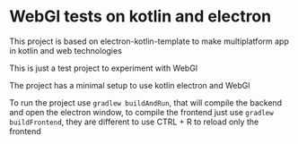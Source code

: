 # WebGl tests on kotlin and electron
This project is based on electron-kotlin-template to make multiplatform app in kotlin and web technologies

This is just a test project to experiment with WebGl

The project has a minimal setup to use kotlin electron and WebGl

To run the project use `gradlew buildAndRun`, that will compile the backend and open the electron window, to compile the frontend just use `gradlew buildFrontend`, they are different to use CTRL + R to reload only the frontend
